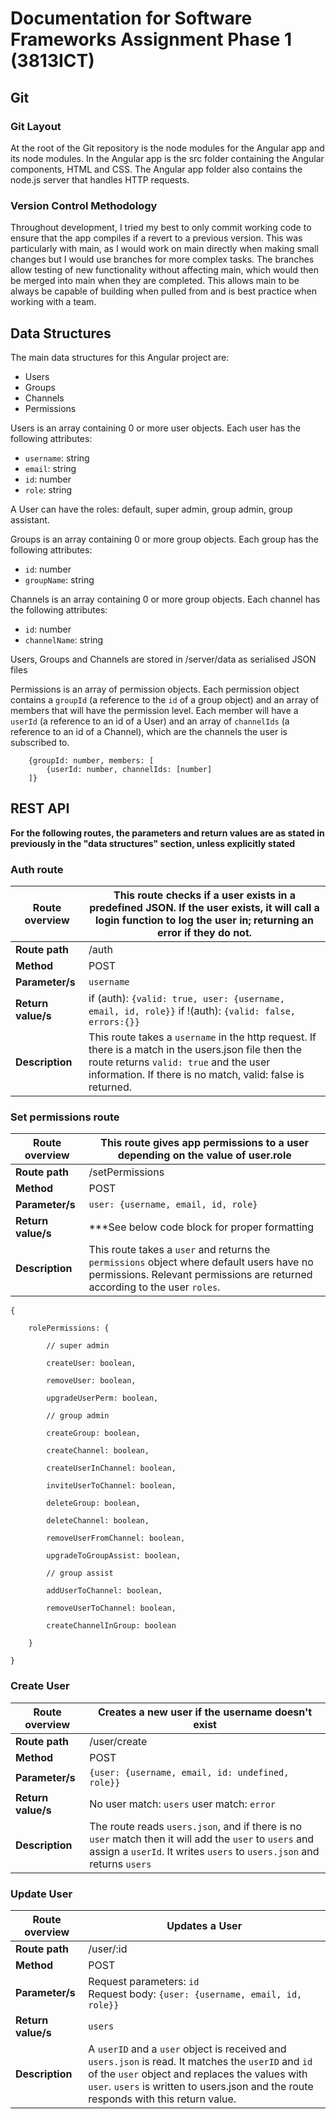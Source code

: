 # Documentation for Software Frameworks Assignment Phase 1 (3813ICT)

## Git
### Git Layout
At the root of the Git repository is the node modules for the Angular app and its node modules.  In the Angular app is the src folder containing the Angular components, HTML and CSS. The Angular app folder also contains the node.js server that handles HTTP requests.

### Version Control Methodology
Throughout development, I tried my best to only commit working code to ensure that the app compiles if a revert to a previous version. This was particularly with main, as I would work on main directly when making small changes but I would use branches for more complex tasks. The branches allow testing of new functionality without affecting main, which would then be merged into main when they are completed. This allows main to be always be capable of building when pulled from and is best practice when working with a team.

## Data Structures
The main data structures for this Angular project are:
- Users
- Groups
- Channels
- Permissions

Users is an array containing 0 or more user objects. Each user has the following attributes:
- `username`: string
- `email`: string
- `id`: number
- `role`: string 

A User can have the roles: default, super admin, group admin, group assistant.

Groups is an array containing 0 or more group objects. Each group has the following attributes:
- `id`: number
- `groupName`: string

Channels is an array containing 0 or more group objects. Each channel has the following attributes:
- `id`: number
- `channelName`: string

Users, Groups and Channels are stored in /server/data as serialised JSON files

Permissions is an array of permission objects. Each permission object contains a `groupId`  (a reference to the `id` of a group object) and an array of members that will have the permission level. Each member will have a `userId` (a reference to an id of a User) and an array of `channelIds` (a reference to an id of a Channel), which are the channels the user is subscribed to. 

```
	{groupId: number, members: [
		{userId: number, channelIds: [number]
	]}
```

## REST API

**For the  following routes, the parameters and return values are as stated in previously in the "data structures" section, unless explicitly stated**

### Auth route
| **Route overview** | This route checks if a user exists in a predefined JSON. If the user exists, it will call a login function to log the user in; returning an error if they do not.                                            |
|--------------------|--------------------------------------------------------------------------------------------------------------------------------------------------------------------------------------------------------------|
| **Route path**     | /auth                                                                                                                                                                                                        |
| **Method**         | POST                                                                                                                                                                                                         |
| **Parameter/s**    | `username`                                                                                                                                                                                            |
| **Return value/s** | if (auth): `{valid: true, user: {username, email, id, role}}`     if !(auth): `{valid: false, errors:{}}`                                                                                                    |
| **Description**    | This route takes a `username` in the http request. If there is a match in the users.json file then the route returns `valid: true` and the user information. If there is no match, valid: false is returned. |

### Set permissions route
| **Route overview** | This route gives app permissions to a user depending on the value of user.role                                                                                           |
|--------------------|--------------------------------------------------------------------------------------------------------------------------------------------------------------------------|
| **Route path**     | /setPermissions                                                                                                                                                          |
| **Method**         | POST                                                                                                                                                                     |
| **Parameter/s**    | `user: {username, email, id, role}`                                                                                                                                      |
| **Return value/s** | ***See below code block for proper formatting                                                                                                                                       |
| **Description**    | This route takes a `user` and returns the `permissions` object where default users have no permissions. Relevant permissions are returned according to the user `roles`. |


```
{

	rolePermissions: {

		// super admin

		createUser: boolean,

		removeUser: boolean,

		upgradeUserPerm: boolean,

		// group admin

		createGroup: boolean,

		createChannel: boolean,

		createUserInChannel: boolean,

		inviteUserToChannel: boolean,

		deleteGroup: boolean,

		deleteChannel: boolean,

		removeUserFromChannel: boolean,

		upgradeToGroupAssist: boolean,

		// group assist

		addUserToChannel: boolean,

		removeUserToChannel: boolean,

		createChannelInGroup: boolean

	}

}

```

### Create User
| **Route overview** | Creates a new user if the username doesn't exist                                                                                                                                  |
|--------------------|-----------------------------------------------------------------------------------------------------------------------------------------------------------------------------------|
| **Route path**     | /user/create                                                                                                                                                                      |
| **Method**         | POST                                                                                                                                                                              |
| **Parameter/s**    | `{user: {username, email, id: undefined, role}}`                                                                                                                                  |
| **Return value/s** | No user match: `users` user match: `error`                                                                                                                                        |
| **Description**    | The route reads `users.json`, and if there is no `user` match then it will add the `user` to `users` and assign a `userId`. It writes `users` to `users.json` and returns `users` |

### Update User
| **Route overview** | Updates a User                                                                                                                                                                                                   |
|--------------------|------------------------------------------------------------------------------------------------------------------------------------------------------------------------------------------------------------------|
| **Route path**     | /user/:id                                                                                                                                                                                                        |
| **Method**         | POST                                                                                                                                                                                                             |
| **Parameter/s**    | Request parameters: `id`<br/> Request body: `{user: {username, email, id, role}}`                                                                                                                                |
| **Return value/s** | `users`                                                                                                                                                                                                          |
| **Description**    | A `userID` and a `user` object is received and `users.json` is read. It matches the `userID` and `id` of the `user` object and replaces the values with `user`. `users` is written to users.json and the route responds with this return value. |
